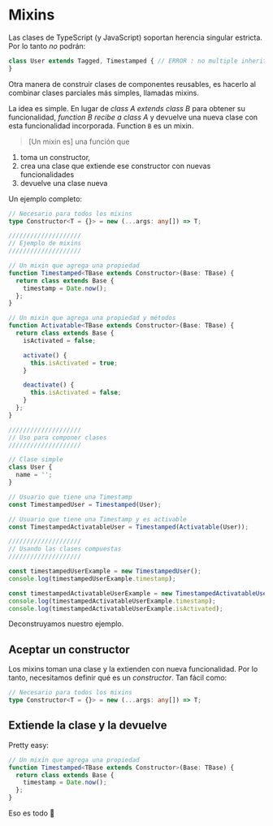 # Mixins

Las clases de TypeScript (y JavaScript) soportan herencia singular estricta. Por lo tanto *no* podrán:

```ts
class User extends Tagged, Timestamped { // ERROR : no multiple inheritance
}
```

Otra manera de construir clases de componentes reusables, es hacerlo al combinar clases parciales más simples, llamadas mixins.

La idea es simple. En lugar de *class A extends class B* para obtener su funcionalidad, *function B recibe a class A* y devuelve una nueva clase con esta funcionalidad incorporada. Function `B` es un mixin.

> [Un mixin es] una función que
  1. toma un constructor,
  2. crea una clase que extiende ese constructor con nuevas funcionalidades
  3. devuelve una clase nueva
  
  Un ejemplo completo:

```ts
// Necesario para todos los mixins
type Constructor<T = {}> = new (...args: any[]) => T;

////////////////////
// Ejemplo de mixins
////////////////////

// Un mixin que agrega una propiedad
function Timestamped<TBase extends Constructor>(Base: TBase) {
  return class extends Base {
    timestamp = Date.now();
  };
}

// Un mixin que agrega una propiedad y métodos
function Activatable<TBase extends Constructor>(Base: TBase) {
  return class extends Base {
    isActivated = false;

    activate() {
      this.isActivated = true;
    }

    deactivate() {
      this.isActivated = false;
    }
  };
}

////////////////////
// Uso para componer clases
////////////////////

// Clase simple
class User {
  name = '';
}

// Usuario que tiene una Timestamp
const TimestampedUser = Timestamped(User);

// Usuario que tiene una Timestamp y es activable
const TimestampedActivatableUser = Timestamped(Activatable(User));

////////////////////
// Usando las clases compuestas
////////////////////

const timestampedUserExample = new TimestampedUser();
console.log(timestampedUserExample.timestamp);

const timestampedActivatableUserExample = new TimestampedActivatableUser();
console.log(timestampedActivatableUserExample.timestamp);
console.log(timestampedActivatableUserExample.isActivated);

```

Deconstruyamos nuestro ejemplo.

## Aceptar un constructor

Los mixins toman una clase y la extienden con nueva funcionalidad. Por lo tanto, necesitamos definir qué es un *constructor*. Tan fácil como:

```ts
// Necesario para todos los mixins
type Constructor<T = {}> = new (...args: any[]) => T;
```

## Extiende la clase y la devuelve

Pretty easy:

```ts
// Un mixin que agrega una propiedad
function Timestamped<TBase extends Constructor>(Base: TBase) {
  return class extends Base {
    timestamp = Date.now();
  };
}
```

Eso es todo 🌹
